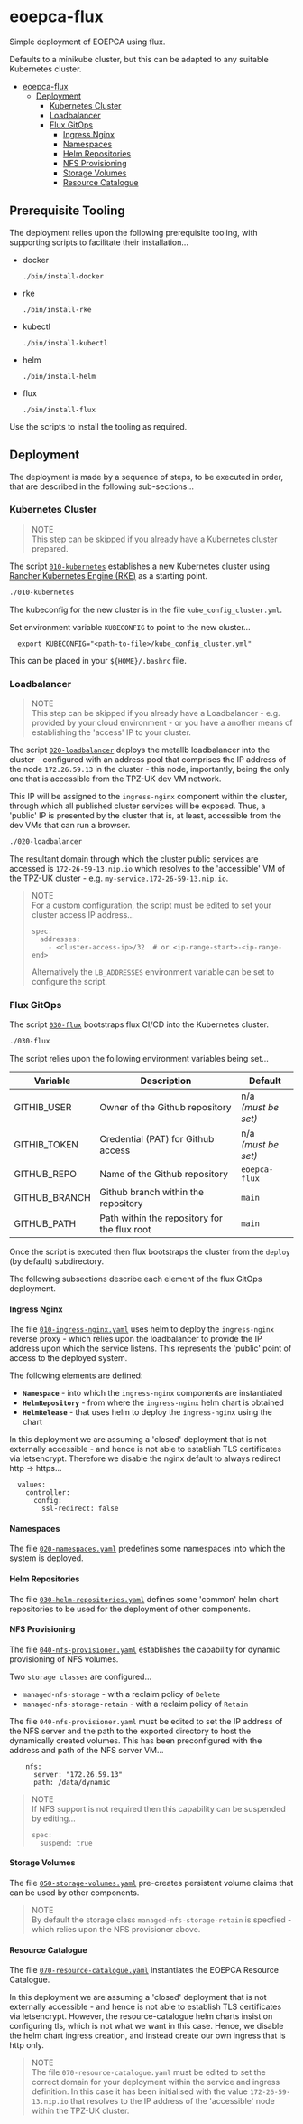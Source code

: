 # eoepca-flux

Simple deployment of EOEPCA using flux.

Defaults to a minikube cluster, but this can be adapted to any suitable Kubernetes cluster.

- [eoepca-flux](#eoepca-flux)
  - [Deployment](#deployment)
    - [Kubernetes Cluster](#kubernetes-cluster)
    - [Loadbalancer](#loadbalancer)
    - [Flux GitOps](#flux-gitops)
      - [Ingress Nginx](#ingress-nginx)
      - [Namespaces](#namespaces)
      - [Helm Repositories](#helm-repositories)
      - [NFS Provisioning](#nfs-provisioning)
      - [Storage Volumes](#storage-volumes)
      - [Resource Catalogue](#resource-catalogue)

## Prerequisite Tooling

The deployment relies upon the following prerequisite tooling, with supporting scripts to facilitate their installation...

* docker<br>
  ```
  ./bin/install-docker
  ```

* rke<br>
  ```
  ./bin/install-rke
  ```

* kubectl<br>
  ```
  ./bin/install-kubectl
  ```

* helm<br>
  ```
  ./bin/install-helm
  ```

* flux<br>
  ```
  ./bin/install-flux
  ```

Use the scripts to install the tooling as required.

## Deployment

The deployment is made by a sequence of steps, to be executed in order, that are described in the following sub-sections...

### Kubernetes Cluster

> NOTE<br>
> This step can be skipped if you already have a Kubernetes cluster prepared.

The script [`010-kubernetes`](./010-kubernetes) establishes a new Kubernetes cluster using [Rancher Kubernetes Engine (RKE)](https://www.rancher.com/products/rke) as a starting point.

```bash
./010-kubernetes
```

The kubeconfig for the new cluster is in the file `kube_config_cluster.yml`.

Set environment variable `KUBECONFIG` to point to the new cluster...
```
  export KUBECONFIG="<path-to-file>/kube_config_cluster.yml"
```
This can be placed in your `${HOME}/.bashrc` file.

### Loadbalancer

> NOTE<br>
> This step can be skipped if you already have a Loadbalancer - e.g. provided by your cloud environment - or you have a another means of establishing the 'access' IP to your cluster.

The script [`020-loadbalancer`](./020-loadbalancer) deploys the metallb loadbalancer into the cluster - configured with an address pool that comprises the IP address of the node `172.26.59.13` in the cluster - this node, importantly, being the only one that is accessible from the TPZ-UK dev VM network.

This IP will be assigned to the `ingress-nginx` component within the cluster, through which all published cluster services will be exposed. Thus, a 'public' IP is presented by the cluster that is, at least, accessible from the dev VMs that can run a browser.

```bash
./020-loadbalancer
```

The resultant domain through which the cluster public services are accessed is `172-26-59-13.nip.io` which resolves to the 'accessible' VM of the TPZ-UK cluster - e.g. `my-service.172-26-59-13.nip.io`.

> NOTE<br>
> For a custom configuration, the script must be edited to set your cluster access IP address...
> ```
> spec:
>   addresses:
>     - <cluster-access-ip>/32  # or <ip-range-start>-<ip-range-end>
> ```
>
> Alternatively the `LB_ADDRESSES` environment variable can be set to configure the script.

### Flux GitOps

The script [`030-flux`](./030-flux) bootstraps flux CI/CD into the Kubernetes cluster.

```bash
./030-flux
```

The script relies upon the following environment variables being set...

| Variable | Description | Default |
| - | - | - |
| GITHIB_USER | Owner of the Github repository | n/a<br>_(must be set)_ |
| GITHIB_TOKEN | Credential (PAT) for Github access | n/a<br>_(must be set)_ |
| GITHUB_REPO | Name of the Github repository | `eoepca-flux` |
| GITHUB_BRANCH | Github branch within the repository | `main` |
| GITHUB_PATH | Path within the repository for the flux root | `main` |

Once the script is executed then flux bootstraps the cluster from the `deploy` (by default) subdirectory.

The following subsections describe each element of the flux GitOps deployment.

#### Ingress Nginx

The file [`010-ingress-nginx.yaml`](./deploy/010-ingress-nginx.yaml) uses helm to deploy the `ingress-nginx` reverse proxy - which relies upon the loadbalancer to provide the IP address upon which the service listens. This represents the 'public' point of access to the deployed system.

The following elements are defined:
* **`Namespace`** - into which the `ingress-nginx` components are instantiated
* **`HelmRepository`** - from where the `ingress-nginx` helm chart is obtained
* **`HelmRelease`** - that uses helm to deploy the `ingress-ngin`x using the chart

In this deployment we are assuming a 'closed' deployment that is not externally accessible - and hence is not able to establish TLS certificates via letsencrypt. Therefore we disable the nginx default to always redirect http -> https...

```
  values:
    controller:
      config:
        ssl-redirect: false
```

#### Namespaces

The file [`020-namespaces.yaml`](./deploy/020-namespaces.yaml) predefines some namespaces into which the system is deployed.

#### Helm Repositories

The file [`030-helm-repositories.yaml`](./deploy/030-helm-repositories.yaml) defines some 'common' helm chart repositories to be used for the deployment of other components.

#### NFS Provisioning

The file [`040-nfs-provisioner.yaml`](./deploy/040-nfs-provisioner.yaml) establishes the capability for dynamic provisioning of NFS volumes.

Two `storage classes` are configured...
* `managed-nfs-storage` - with a reclaim policy of `Delete`
* `managed-nfs-storage-retain` - with a reclaim policy of `Retain`

The file `040-nfs-provisioner.yaml` must be edited to set the IP address of the NFS server and the path to the exported directory to host the dynamically created volumes. This has been preconfigured with the address and path of the NFS server VM...

```
    nfs:
      server: "172.26.59.13"
      path: /data/dynamic
```

> NOTE<br>
> If NFS support is not required then this capability can be suspended by editing...
> ```
> spec:
>   suspend: true
> ```

#### Storage Volumes

The file [`050-storage-volumes.yaml`](./deploy/050-storage-volumes.yaml) pre-creates persistent volume claims that can be used by other components.

> NOTE<br>
> By default the storage class `managed-nfs-storage-retain` is specfied - which relies upon the NFS provisioner above.

#### Resource Catalogue

The file [`070-resource-catalogue.yaml`](./deploy/070-resource-catalogue.yaml) instantiates the EOEPCA Resource Catalogue.

In this deployment we are assuming a 'closed' deployment that is not externally accessible - and hence is not able to establish TLS certificates via letsencrypt. However, the resource-catalogue helm charts insist on configuring tls, which is not what we want in this case. Hence, we disable the helm chart ingress creation, and instead create our own ingress that is http only.

> NOTE<br>
> The file `070-resource-catalogue.yaml` must be edited to set the correct domain for your deployment within the service and ingress definition. In this case it has been initialised with the value `172-26-59-13.nip.io` that resolves to the IP address of the 'accessible' node within the TPZ-UK cluster.
